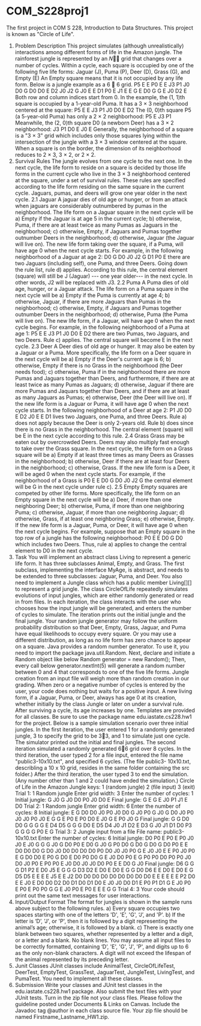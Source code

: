 # COM_S228proj1
The first project in COM S  228, Introduction to Data Structures. This project is known as "Circle of Life".
1. Problem Description
This project simulates (although unrealistically) interactions among different forms of life in the
Amazon jungle. The rainforest jungle is represented by an 𝑁𝑁 grid that changes over a
number of cycles. Within a cycle, each square is occupied by one of the following five life forms:
 Jaguar (J), Puma (P), Deer (D), Grass (G), and Empty (E)
An Empty square means that it is not occupied by any life form.
Below is a jungle example as a 6  6 grid.
P5 E E P0 E E
J3 P1 J0 D0 G D0
D0 E D2 J0 J2 G
J0 E E D1 P0 E
J1 E E G E D0
G G E J0 D2 E
Both row and column indices start from 0. In the example, the (1, 1)th square is occupied by a
1-year-old Puma. It has a 3 × 3 neighborhood centered at the square:
P5 E E
J3 P1 J0
D0 E D2
The (0, 0)th square P5 (a 5-year-old Puma) has only a 2 × 2 neighborhood:
P5 E
J3 P1
Meanwhile, the (2, 0)th square D0 (a newborn Deer) has a 3 × 2 neighborhood:
J3 P1
D0 E
J0 E
Generally, the neighborhood of a square is a "3 × 3" grid which includes only those squares
lying within the intersection of the jungle with a 3 × 3 window centered at the square. When a
square is on the border, the dimension of its neighborhood reduces to 2 × 3, 3 × 2, or 2 × 2.
2. Survival Rules
The jungle evolves from one cycle to the next one. In the next cycle, the life form to reside on a
square is decided by those life forms in the current cycle who live in the 3 × 3 neighborhood
centered at the square, under a set of survival rules. These rules are specified according to the
life form residing on the same square in the current cycle. Jaguars, pumas, and deers will grow
one year older in the next cycle.
2.1 Jaguar
A jaguar dies of old age or hunger, or from an attack when jaguars are considerably outnumbered
by pumas in the neighborhood. The life form on a Jaguar square in the next cycle will be
a) Empty if the Jaguar is at age 5 in the current cycle;
b) otherwise, Puma, if there are at least twice as many Pumas as Jaguars in the
neighborhood;
c) otherwise, Empty, if Jaguars and Pumas together outnumber Deers in the neighborhood;
d) otherwise, Jaguar (the Jaguar will live on).
The new life form taking over the square, if a Puma, will have age 0 when the next cycle starts.
For example, in the following neighborhood of a Jaguar at age 2:
D0 G D0
J0 J2 G
D1 P0 E
there are two Jaguars (including self), one Puma, and three Deers. Going down the rule list,
rule d) applies. According to this rule, the central element (square) will still be J (Jaguar) --- one
year older--- in the next cycle. In other words, J2 will be replaced with J3.
2.2 Puma
A Puma dies of old age, hunger, or a Jaguar attack. The life form on a Puma square in the next
cycle will be
a) Empty if the Puma is currently at age 4;
b) otherwise, Jaguar, if there are more Jaguars than Pumas in the neighborhood;
c) otherwise, Empty, if Jaguars and Pumas together outnumber Deers in the neighborhood;
d) otherwise, Puma (the Puma will live on).
The new life form, if a Jaguar, will have age 0 when the next cycle begins.
For example, in the following neighborhood of a Puma at age 1:
P5 E E
J3 P1 J0
D0 E D2
there are two Pumas, two Jaguars, and two Deers. Rule c) applies. The central square will
become E in the next cycle.
2.3 Deer
A Deer dies of old age or hunger. It may also be eaten by a Jaguar or a Puma. More
specifically, the life form on a Deer square in the next cycle will be
a) Empty if the Deer's current age is 6;
b) otherwise, Empty if there is no Grass in the neighborhood (the Deer needs food);
c) otherwise, Puma if in the neighborhood there are more Pumas and Jaguars together than
Deers, and furthermore, if there are at least twice as many Pumas as Jaguars;
d) otherwise, Jaguar if there are more Pumas and Jaquars together than Deers, and if there
are at least as many Jaguars as Pumas;
e) otherwise, Deer (the Deer will live on).
If the new life form is a Jaguar or Puma, it will have age 0 when the next cycle starts.
In the following neighborhood of a Deer at age 2:
P1 J0 D0
E D2 J0
E E D1
lives two Jaguars, one Puma, and three Deers. Rule a) does not apply because the Deer is
only 2-years old. Rule b) does since there is no Grass in the neighborhood. The central element
(square) will be E in the next cycle according to this rule.
2.4 Grass
Grass may be eaten out by overcrowded Deers. Deers may also multiply fast enough to take
over the Grass square. In the next cycle, the life form on a Grass square will be
a) Empty if at least three times as many Deers as Grasses in the neighborhood;
b) otherwise, Deer if there are at least four Deers in the neighborhood;
c) otherwise, Grass.
If the new life form is a Deer, it will be aged 0 when the next cycle starts.
For example, if the neighborhood of a Grass is
P0 E E
D0 G D0
J0 J2 G
the central element will be G in the next cycle under rule c).
2.5 Empty
Empty squares are competed by other life forms. More specifically, the life form on an Empty
square in the next cycle will be
a) Deer, if more than one neighboring Deer;
b) otherwise, Puma, if more than one neighboring Puma;
c) otherwise, Jaguar, if more than one neighboring Jaguar;
d) otherwise, Grass, if at least one neighboring Grass;
e) otherwise, Empty.
If the new life form is a Jaguar, Puma, or Deer, it will have age 0 when the next cycle begins.
For example, suppose that an Empty square in the top row of a jungle has the following
neighborhood:
P0 E E
D0 G D0
which includes two Deers. Thus, rule a) applies to change the central element to D0 in the next
cycle.
3. Task
You will implement an abstract class Living to represent a generic life form. It has three
subclasses Animal, Empty, and Grass. The first subclass, implementing the interface MyAge, is
abstract, and needs to be extended to three subclasses: Jaguar, Puma, and Deer. You also
need to implement a Jungle class which has a public member Living[][] to represent a grid
jungle.
The class CircleOfLife repeatedly simulates evolutions of input jungles, which are either
randomly generated or read in from files. In each iteration, the class interacts with the user who
chooses how the input jungle will be generated, and enters the number of cycles to simulate.
The iteration prints out the initial jungle and the final jungle.
Your random jungle generator may follow the uniform probability distribution so that Deer,
Empty, Grass, Jaguar, and Puma have equal likelihoods to occupy every square. Or you may use
a different distribution, as long as no life form has zero chance to appear on a square.
Java provides a random number generator. To use it, you need to import the package
java.util.Random. Next, declare and initiate a Random object like below
Random generator = new Random();
Then, every call below
generator.nextInt(5)
will generate a random number between 0 and 4 that corresponds to one of the five life forms. 
Jungle creation from an input file will weigh more than random creation in our grading. When
zero or a negative number of cycles is entered by the user, your code does nothing but waits for
a positive input.
A new living form, if a Jaguar, Puma, or Deer, always has age 0 at its creation, whether initially
by the class Jungle or later on under a survival rule. After surviving a cycle, its age increases
by one.
Templates are provided for all classes. Be sure to use the package name
edu.iastate.cs228.hw1 for the project.
Below is a sample simulation scenario over three initial jungles. In the first iteration, the user
entered 1 for a randomly generated jungle, 3 to specify the grid to be 33, and 1 to simulate just
one cycle. The simulator printed out the initial and final jungles. The second iteration simulated
a randomly generated 66 grid over 8 cycles. In the third iteration, the user typed 2 for a file
input, entered the file name "public3-10x10.txt", and specified 6 cycles. (The file public3-
10x10.txt, describling a 10 x 10 grid, resides in the same folder containing the src folder.)
After the third iteration, the user typed 3 to end the simulation. (Any number other than 1 and 2
could have ended the simulation.)
Circle of Life in the Amazon Jungle
keys: 1 (random jungle) 2 (file input) 3 (exit)
Trial 1: 1
Random jungle
Enter grid width: 3
Enter the number of cycles: 1
Initial jungle:
G J0 G
J0 D0 P0
J0 D0 E
Final jungle:
G E G
E J0 P1
J1 E D0
Trial 2: 1
Random jungle
Enter grid width: 6
Enter the number of cycles: 8
Initial jungle:
E G D0 D0 J0 P0
J0 D0 G J0 P0 G
J0 G D0 J0 P0 J0
J0 P0 J0 E G G 
E P0 E P0 D0 E
J0 G E P0 J0 G
Final jungle:
G G D0 D0 G G
G G E D4 D5 G
G G D0 E D5 D4
J0 J1 D2 E D3 G
J0 J1 D1 D0 P3 G
G G G P0 E G
Trial 3: 2
Jungle input from a file
File name: public3-10x10.txt
Enter the number of cycles: 6
Initial jungle:
D0 P0 E P0 E P0 J0 J0 E J0
G G G J0 G D0 P0 E D0 G
J0 G P0 D0 G D0 G D0 G D0
P0 E E D0 D0 D0 G D0 J0 D0
D0 D0 D0 P0 D0 J0 J0 P0 G E
J0 J0 E E P0 J0 P0 E G D0
D0 E P0 G D0 E D0 P0 D0 G
E J0 D0 P0 E G P0 P0 D0 P0
P0 J0 D0 J0 P0 E P0 P0 E J0
D0 J0 J0 D0 P0 E E D0 G J0
Final jungle:
D6 G G G D1 P2 E D0 J5 E
G G G D3 D2 E D0 E D0 E
G G D0 D6 E E D0 E D0 E
G D5 D5 E E E E J5 E E
J2 D0 D0 D0 D0 D0 D0 D0 D0 D0
E E E E E E P2 D0 E E
J0 E D0 D0 D2 D0 D1 D0 D1 D0
E J0 J0 D0 D1 E P0 P1 D1 G
E J0 P0 E P0 E P0 P0 G G
E J0 P0 E P0 E E E G G
Trial 4: 3
Your code should print out the same text messages for user interactions.
4. Input/Output Format
The format for jungles is shown in the sample runs above subject to the following rules. 
a) Every square occupies two spaces starting with one of the letters 'D', 'E', 'G', ‘J’, and 'P'.
b) If the letter is ‘D’, 'J', or 'P', then it is followed by a digit representing the animal’s age;
otherwise, it is followed by a blank.
c) There is exactly one blank between two squares, whether represented by a letter and a
digit, or a letter and a blank. No blank lines.
You may assume all input files to be correctly formatted, containing ‘D’, 'E', 'G', 'J', 'P', and digits
up to 6 as the only non-blank characters. A digit will not exceed the lifespan of the animal
represented by its preceding letter.
5. Junit Classes
JUnit classes include AnimalTest, CircleOfLifeTest, DeerTest, EmptyTest, GrassTest,
JaguarTest, JungleTest, LivingTest, and PumaTest. You need to implement all these
classes.
6. Submission
Write your classes and JUnit test classes in the edu.iastate.cs228.hw1 package. Also submit
the text files with your JUnit tests. Turn in the zip file not your class files. Please follow the
guideline posted under Documents & Links on Canvas.
Include the Javadoc tag @author in each class source file. Your zip file should be named
Firstname_Lastname_HW1.zip.
